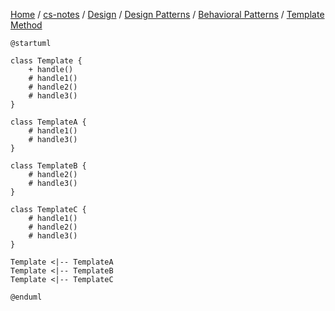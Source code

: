 [Home](https://mengxianbin.github.io) /
[cs-notes](https://mengxianbin.github.io/cs-notes/content) /
[Design](https://mengxianbin.github.io/cs-notes/content/Design) /
[Design Patterns](https://mengxianbin.github.io/cs-notes/content/Design/Design%20Patterns) /
[Behavioral Patterns](https://mengxianbin.github.io/cs-notes/content/Design/Design%20Patterns/Behavioral%20Patterns) /
[Template Method](https://mengxianbin.github.io/cs-notes/content/Design/Design%20Patterns/Behavioral%20Patterns/Template%20Method)

```puml
@startuml

class Template {
    + handle()
    # handle1()
    # handle2()
    # handle3()
}

class TemplateA {
    # handle1()
    # handle3()
}

class TemplateB {
    # handle2()
    # handle3()
}

class TemplateC {
    # handle1()
    # handle2()
    # handle3()
}

Template <|-- TemplateA
Template <|-- TemplateB
Template <|-- TemplateC

@enduml
```
